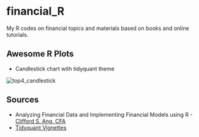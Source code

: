 # financial_R

My R codes on financial topics and materials based on books and online tutorials.

## Awesome R Plots
* Candlestick chart with tidyquant theme

![top4_candlestick](https://user-images.githubusercontent.com/24283367/36164660-f9a46782-1127-11e8-899d-276e14a53de1.png)

## Sources
* Analyzing Financial Data and Implementing Financial Models using R - [Clifford S. Ang, CFA](www.cliffordang.com)
* [Tidyquant Vignettes](https://business-science.github.io/tidyquant/index.html) 
